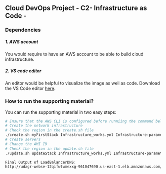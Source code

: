 ## Cloud DevOps Project - C2- Infrastructure as Code - 

### Dependencies
##### 1. AWS account
You would require to have an AWS account to be able to build cloud infrastructure.

##### 2. VS code editor
An editor would be helpful to visualize the image as well as code. Download the VS Code editor [here](https://code.visualstudio.com/download).


### How to run the supporting material?
You can run the supporting material in two easy steps:
```bash
# Ensure that the AWS CLI is configured before runniing the command below
# Create the network infrastructure
# Check the region in the create.sh file
./create.sh myFirstStack Infrastructure_works.yml Infrastructure-parameters.json
# Create servers
# Change the AMI ID
# Check the region in the update.sh file
./update.sh updateStack Infrastructure_works.yml Infrastructure-parameters.json

Final Output of LoadBalancerDNS:
http://udagr-webse-12qifwtwmexxg-961047690.us-east-1.elb.amazonaws.com/
```
